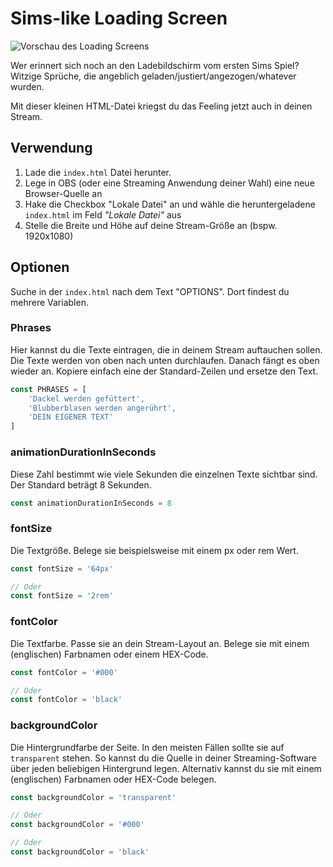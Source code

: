 # Sims-like Loading Screen

![Vorschau des Loading Screens](simslikeloading.gif)

Wer erinnert sich noch an den Ladebildschirm vom ersten Sims Spiel?<br>
Witzige Sprüche, die angeblich geladen/justiert/angezogen/whatever wurden.

Mit dieser kleinen HTML-Datei kriegst du das Feeling jetzt auch in deinen Stream.

## Verwendung

1. Lade die `index.html` Datei herunter.
1. Lege in OBS (oder eine Streaming Anwendung deiner Wahl) eine neue Browser-Quelle an
1. Hake die Checkbox "Lokale Datei" an und wähle die heruntergeladene `index.html` im Feld *"Lokale Datei"* aus
1. Stelle die Breite und Höhe auf deine Stream-Größe an (bspw. 1920x1080)

## Optionen

Suche in der `index.html` nach dem Text "OPTIONS".
Dort findest du mehrere Variablen.

### Phrases

Hier kannst du die Texte eintragen, die in deinem Stream auftauchen sollen. Die Texte werden von oben nach unten durchlaufen. Danach fängt es oben wieder an. Kopiere einfach eine der Standard-Zeilen und ersetze den Text.

```js
const PHRASES = [
    'Dackel werden gefüttert',
    'Blubberblasen werden angerührt',
    'DEIN EIGENER TEXT'
]
```

### animationDurationInSeconds

Diese Zahl bestimmt wie viele Sekunden die einzelnen Texte sichtbar sind. Der Standard beträgt 8 Sekunden.

```js
const animationDurationInSeconds = 8
```

### fontSize

Die Textgröße. Belege sie beispielsweise mit einem px oder rem Wert.

```js
const fontSize = '64px'

// Oder
const fontSize = '2rem'
```

### fontColor

Die Textfarbe. Passe sie an dein Stream-Layout an. Belege sie mit einem (englischen) Farbnamen oder einem HEX-Code.

```js
const fontColor = '#000'

// Oder
const fontColor = 'black'
```

### backgroundColor

Die Hintergrundfarbe der Seite. In den meisten Fällen sollte sie auf `transparent` stehen. So kannst du die Quelle in deiner Streaming-Software über jeden beliebigen Hintergrund legen. Alternativ kannst du sie mit einem (englischen) Farbnamen oder HEX-Code belegen.

```js
const backgroundColor = 'transparent'

// Oder
const backgroundColor = '#000'

// Oder
const backgroundColor = 'black'
```

